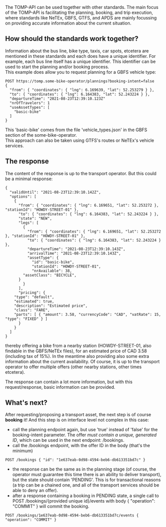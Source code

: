 The TOMP-API can be used together with other standards. The main focus of the TOMP-API is facilitating the planning, booking, and trip execution, where standards like NeTEx, GBFS, GTFS, and APDS are mainly focussing on providing accurate information about the current situation.

## How should the standards work together?
Information about the bus line, bike type, taxis, car spots, etcetera are mentioned in these standards and each does have a unique identifier. For example, each bus line itself has a unique identifier. This identifier can be used to start the planning and/or booking process.  
This example does allow you to request planning for a GBFS vehicle type:
```
POST https://tomp.some-bike-operator/plannings?booking-intent=false
{
  "from": { "coordinates": { "lng": 6.169639, "lat": 52.253279 } },
  "to": { "coordinates": { "lng": 6.164383, "lat": 52.243224 } },
  "departureTime": "2021-08-23T12:39:10.123Z"
  "nrOfTravelers": 1
  "useAssetTypes": [
    "basic-bike"
  ]
}
```
This 'basic-bike' comes from the file 'vehicle_types.json' in the GBFS section of the some-bike-operator.  
This approach can also be taken using GTFS's routes or NeTEx's vehicle services.

## The response
The content of the response is up to the transport operator. But this could be a minimal response:
```
{
  "validUntil": "2021-08-23T12:39:10.142Z",
  "options": [
    {
      "from": { "coordinates": { "lng": 6.169651, "lat": 52.253272 }, "stationId": "HOWDY-STREET-01" },
      "to": { "coordinates": { "lng": 6.164383, "lat": 52.243224 } },
      "state": "NEW",
      "legs": [
        {
          "from": { "coordinates": { "lng": 6.169651, "lat": 52.253272 }, "stationId": "HOWDY-STREET-01" },
          "to": { "coordinates": { "lng": 6.164383, "lat": 52.243224 } },
          "departureTime": "2021-08-23T12:39:10.143Z",
          "arrivalTime": "2021-08-23T12:39:10.143Z",
          "assetType": {
            "id": "basic-bike",
            "stationId": "HOWDY-STREET-01",
            "nrAvailable": 38,
		"assetClass": "BICYCLE",
	  }          
        }
      ],
      "pricing": {
	"type": "default",
	"estimated": true,
	"description": "Estimated price",
	"class": "FARE",
	"parts": [ { "amount": 3.58, "currencyCode": "CAD", "vatRate": 15, "type": "FIXED" } ]
      }
    }
  ]
}
``` 
thereby offering a bike from a nearby station (HOWDY-STREET-01, also findable in the GBFS/NeTEx files), for an estimated price of CAD 3.58 (including tax of 15%). In the meantime also providing also some extra information about the current availability. Of course, it is up to the transport operator to offer multiple offers (other nearby stations, other times etcetera).

The response can contain a lot more information, but with this request/response, basic information can be provided.

## What's next?
After requesting/proposing a transport asset, the next step is of course **booking** it! And this step is on interface level not complex in this case:
* call the planning endpoint again, but use 'true' instead of 'false' for the booking-intent parameter. The offer _must contain a unique, generated ID_, which can be used in the next endpoint: /bookings.
* call the /bookings endpoint, with the offer ID in the body (that's the minimum)
```
POST /bookings { "id": "1e637eab-0d98-4594-beb6-db613351bd7c" }
```
* the response can be the same as in the planning stage (of course, the operator must guarantee this time there is an ability to deliver transport), but the state should contain 'PENDING'. This is for transactional reasons (a trip can be a chained one, and all of the transport services should be able to deny an offer). 
* after a response containing a booking in PENDING state, a single call to POST /bookings/{provided unique id}/events with body { "operation": "COMMIT" } will commit the booking.
```
POST /bookings/1e637eab-0d98-4594-beb6-db613351bd7c/events { "operation": "COMMIT" }
```
